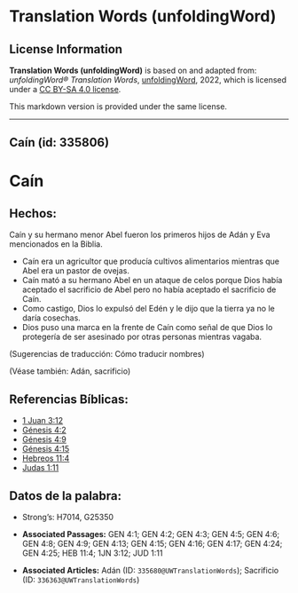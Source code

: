 # Translation Words (unfoldingWord)

## License Information

**Translation Words (unfoldingWord)** is based on and adapted from: _unfoldingWord® Translation Words_, [unfoldingWord](https://unfoldingword.org/utw), 2022, which is licensed under a [CC BY-SA 4.0 license](https://creativecommons.org/licenses/by-sa/4.0/legalcode.en).

This markdown version is provided under the same license.



--------------------------------

## Caín (id: 335806)

Caín
====

Hechos:
-------

Caín y su hermano menor Abel fueron los primeros hijos de Adán y Eva mencionados en la Biblia.

* Caín era un agricultor que producía cultivos alimentarios mientras que Abel era un pastor de ovejas.
* Caín mató a su hermano Abel en un ataque de celos porque Dios había aceptado el sacrificio de Abel pero no había aceptado el sacrificio de Caín.
* Como castigo, Dios lo expulsó del Edén y le dijo que la tierra ya no le daría cosechas.
* Dios puso una marca en la frente de Caín como señal de que Dios lo protegería de ser asesinado por otras personas mientras vagaba.

(Sugerencias de traducción: Cómo traducir nombres)

(Véase también: Adán, sacrificio)

Referencias Bíblicas:
---------------------

* [1 Juan 3:12](https://ref.ly/1John3:12)
* [Génesis 4:2](https://ref.ly/Gen4:2)
* [Génesis 4:9](https://ref.ly/Gen4:9)
* [Génesis 4:15](https://ref.ly/Gen4:15)
* [Hebreos 11:4](https://ref.ly/Heb11:4)
* [Judas 1:11](https://ref.ly/Jude1:11)

Datos de la palabra:
--------------------

* Strong’s: H7014, G25350

* **Associated Passages:** GEN 4:1; GEN 4:2; GEN 4:3; GEN 4:5; GEN 4:6; GEN 4:8; GEN 4:9; GEN 4:13; GEN 4:15; GEN 4:16; GEN 4:17; GEN 4:24; GEN 4:25; HEB 11:4; 1JN 3:12; JUD 1:11
* **Associated Articles:** Adán (ID: `335680@UWTranslationWords`); Sacrificio (ID: `336363@UWTranslationWords`)

